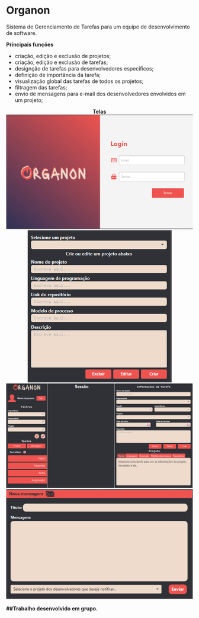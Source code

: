 # Organon
Sistema de Gerenciamento de Tarefas para um equipe de desenvolvimento de software.


**Principais funções**
 - criação, edição e exclusão de projetos;
 - criação, edição e exclusão de tarefas;
 - designção de tarefas para desenvolvedores específicos; 
 - definição de importância da tarefa;
 - visualização global das tarefas de todos os projetos;
 - filtragem das tarefas;
 - envio de mensagens para e-mail dos desenvolvedores envolvidos em um projeto;

<p align='center' width="100%">
  <b>Telas<b>   
  <img src="https://github.com/Henrique-BL/Organon/blob/main/telas/TelaLogin.png" alt="Tela Login">
  <br>
  <img src="https://github.com/Henrique-BL/Organon/blob/main/telas/TelaProjeto.png" alt="Tela Projeto">
   <br>
  <img src="https://github.com/Henrique-BL/Organon/blob/main/telas/TelaMainBoard.png" alt="Tela MainBoard">
  <br>
  <img src="https://github.com/Henrique-BL/Organon/blob/main/telas/TelaMensagem.png" alt="Tela Mensagem">
  <br>
  
</p>
##Trabalho desenvolvido em grupo.
